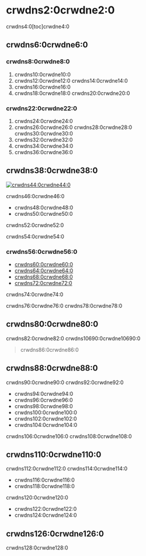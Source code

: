 # crwdns2:0crwdne2:0

crwdns4:0[toc]crwdne4:0

## crwdns6:0crwdne6:0

### crwdns8:0crwdne8:0
1. crwdns10:0crwdne10:0
2. crwdns12:0crwdne12:0 crwdns14:0crwdne14:0
3. crwdns16:0crwdne16:0
4. crwdns18:0crwdne18:0 crwdns20:0crwdne20:0

### crwdns22:0crwdne22:0
1. crwdns24:0crwdne24:0
2. crwdns26:0crwdne26:0 crwdns28:0crwdne28:0 crwdns30:0crwdne30:0
3. crwdns32:0crwdne32:0
4. crwdns34:0crwdne34:0
5. crwdns36:0crwdne36:0

## crwdns38:0crwdne38:0

[![crwdns44:0crwdne44:0](crwdns42:0crwdne42:0)](crwdns40:0crwdne40:0)

crwdns46:0crwdne46:0
- crwdns48:0crwdne48:0
- crwdns50:0crwdne50:0

crwdns52:0crwdne52:0

crwdns54:0crwdne54:0

### crwdns56:0crwdne56:0
- [crwdns60:0crwdne60:0](crwdns58:0crwdne58:0)
- [crwdns64:0crwdne64:0](crwdns62:0crwdne62:0)
- [crwdns68:0crwdne68:0](crwdns66:0crwdne66:0)
- [crwdns72:0crwdne72:0](crwdns70:0crwdne70:0)

crwdns74:0crwdne74:0

crwdns76:0crwdne76:0 crwdns78:0crwdne78:0

## crwdns80:0crwdne80:0
crwdns82:0crwdne82:0 crwdns10690:0crwdne10690:0

> crwdns86:0crwdne86:0

## crwdns88:0crwdne88:0
crwdns90:0crwdne90:0 crwdns92:0crwdne92:0
- crwdns94:0crwdne94:0
- crwdns96:0crwdne96:0
- crwdns98:0crwdne98:0
- crwdns100:0crwdne100:0
- crwdns102:0crwdne102:0
- crwdns104:0crwdne104:0

crwdns106:0crwdne106:0 crwdns108:0crwdne108:0


## crwdns110:0crwdne110:0
crwdns112:0crwdne112:0 crwdns114:0crwdne114:0
- crwdns116:0crwdne116:0
- crwdns118:0crwdne118:0

crwdns120:0crwdne120:0
- crwdns122:0crwdne122:0
- crwdns124:0crwdne124:0

## crwdns126:0crwdne126:0
crwdns128:0crwdne128:0
